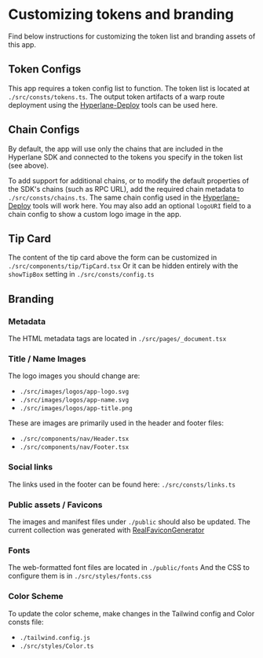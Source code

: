 # Customizing tokens and branding

Find below instructions for customizing the token list and branding assets of this app.

## Token Configs

This app requires a token config list to function. The token list is located at `./src/consts/tokens.ts`. The output token artifacts of a warp route deployment using the [Hyperlane-Deploy](https://docs.hyperlane.xyz/docs/deploy/deploy-hyperlane) tools can be used here.

## Chain Configs

By default, the app will use only the chains that are included in the Hyperlane SDK and connected to the tokens you specify in the token list (see above).

To add support for additional chains, or to modify the default properties of the SDK's chains (such as RPC URL), add the required chain metadata to `./src/consts/chains.ts`. The same chain config used in the [Hyperlane-Deploy](https://docs.hyperlane.xyz/docs/deploy/deploy-hyperlane) tools will work here. You may also add an optional `logoURI` field to a chain config to show a custom logo image in the app.

## Tip Card

The content of the tip card above the form can be customized in `./src/components/tip/TipCard.tsx`
Or it can be hidden entirely with the `showTipBox` setting in `./src/consts/config.ts`

## Branding

### Metadata

The HTML metadata tags are located in `./src/pages/_document.tsx`

### Title / Name Images

The logo images you should change are:

- `./src/images/logos/app-logo.svg`
- `./src/images/logos/app-name.svg`
- `./src/images/logos/app-title.png`

These are images are primarily used in the header and footer files:

- `./src/components/nav/Header.tsx`
- `./src/components/nav/Footer.tsx`

### Social links

The links used in the footer can be found here: `./src/consts/links.ts`

### Public assets / Favicons

The images and manifest files under `./public` should also be updated.
The current collection was generated with [RealFaviconGenerator](https://realfavicongenerator.net)

### Fonts

The web-formatted font files are located in `./public/fonts`
And the CSS to configure them is in `./src/styles/fonts.css`

### Color Scheme

To update the color scheme, make changes in the Tailwind config and Color consts file:

- `./tailwind.config.js`
- `./src/styles/Color.ts`
